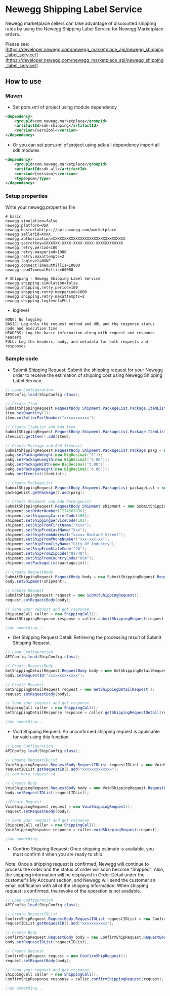 # Newegg Shipping Label Service
Newegg marketplace sellers can take advantage of discounted shipping rates by using the Newegg Shipping Label Service for Newegg Marketplace orders.

Please see: [https://developer.newegg.com/newegg_marketplace_api/newegg_shipping_label_service/](https://developer.newegg.com/newegg_marketplace_api/newegg_shipping_label_service/)

## How to use
### Maven
- Set pom.xml of project using module dependency
```xml
<dependency>
    <groupId>com.newegg.marketplace</groupId>
    <artifactId>sdk-shipping</artifactId>
    <version>{version}</version>
</dependency>
```

- Or you can set pom.xml of project using sdk-all dependency import all sdk modules
```xml
<dependency>
    <groupId>com.newegg.marketplace</groupId>
    <artifactId>sdk-all</artifactId>
    <version>{version}</version>
    <type>pom</type>
</dependency>
```

### Setup properties
Write your newegg.properties file
```properties
# basic
newegg.simulation=false
newegg.platform=USA
newegg.hosturl=https://api.newegg.com/marketplace
newegg.sellerid=XXXX
newegg.authorization=XXXXXXXXXXXXXXXXXXXXXXXXXXXXXXXX
newegg.secretkey=XXXXXXX-XXXX-XXXX-XXXX-XXXXXXXXXXXX
newegg.retry.period=100
newegg.retry.maxperiod=1000
newegg.retry.maxattempts=2
newegg.loglevel=NONE
newegg.connectTimeoutMillis=10000
newegg.readTimeoutMillis=60000

# Shipping - Newegg Shipping Label Service
newegg.shipping.simulation=false
newegg.shipping.retry.period=100
newegg.shipping.retry.maxperiod=1000
newegg.shipping.retry.maxattempts=2
newegg.shipping.loglevel=FULL
```

- loglevel
```
NONE: No logging
BASIC: Log only the request method and URL and the response status code and execution time
HEADERS: Log the basic information along with request and response headers
FULL: Log the headers, body, and metadata for both requests and responses
```

### Sample code
- Submit Shipping Request: Submit the shipping request for your Newegg order to receive the estimation of shipping cost using Newegg Shipping Label Service.
```java
// Load Configuration
APIConfig.load(ShipConfig.class);

// Create Item
SubmitShippingRequest.RequestBody.Shipment.PackageList.Package.ItemList.Item item = new SubmitShippingRequest.RequestBody.Shipment.PackageList.Package.ItemList.Item();
item.setQuantity(1);
item.setSellerPartNumber("xxxxxxxxxxx");

// Create ItemList and Add Item
SubmitShippingRequest.RequestBody.Shipment.PackageList.Package.ItemList itemList = new SubmitShippingRequest.RequestBody.Shipment.PackageList.Package.ItemList();
itemList.getItem().add(item);

// Create Package and Add ItemList
SubmitShippingRequest.RequestBody.Shipment.PackageList.Package pakg = new SubmitShippingRequest.RequestBody.Shipment.PackageList.Package();
pakg.setPackageWeight(new BigDecimal("5"));
pakg.setPackageLength(new BigDecimal("5.00"));
pakg.setPackageWidth(new BigDecimal("3.00"));
pakg.setPackageHeight(new BigDecimal("4.00"));
pakg.setItemList(itemList);

// Create PackageList
SubmitShippingRequest.RequestBody.Shipment.PackageList packageList = new SubmitShippingRequest.RequestBody.Shipment.PackageList();
packageList.getPackage().add(pakg);

// Create Shipment and Add PackageList
SubmitShippingRequest.RequestBody.Shipment shipment = new SubmitShippingRequest.RequestBody.Shipment();
shipment.setOrderNumber(1234567890);
shipment.setShippingCarrierCode(100);
shipment.setShippingServiceCode(101);
shipment.setShipFromFirstName("Xxxx");
shipment.setShipFromLastName("Xxx");
shipment.setShipFromAddress1("xxxxx Rowland Street");
shipment.setShipFromPhoneNumber("xxx-xxx-xx");
shipment.setShipFromCityName("City Of Industry");
shipment.setShipFromStateCode("CA");
shipment.setShipFromZipCode("91748");
shipment.setShipFromCountryCode("USA");
shipment.setPackageList(packageList);

// Create RequestBody
SubmitShippingRequest.RequestBody body = new SubmitShippingRequest.RequestBody();
body.setShipment(shipment);

// Create Request
SubmitShippingRequest request = new SubmitShippingRequest();
request.setRequestBody(body);

// Send your request and get response
ShippingCall caller = new ShippingCall();
SubmitShippingResponse response = caller.submitShippingRequest(request);

//do something...
```

- Get Shipping Request Detail: Retrieving the processing result of Submit Shipping Request.
```java
// Load Configuration
APIConfig.load(ShipConfig.class);

// Create RequestBody
GetShippingDetailRequest.RequestBody body = new GetShippingDetailRequest.RequestBody();
body.setRequestID("xxxxxxxxxxxxx");

// Create Request
GetShippingDetailRequest request = new GetShippingDetailRequest();
request.setRequestBody(body);

// Send your request and get response
ShippingCall caller = new ShippingCall();
GetShippingDetailResponse response = caller.getShippingRequestDetail(request);

//do something...
```

- Void Shipping Request: An unconfirmed shipping request is applicable for void using this function.
```java
// Load Configuration
APIConfig.load(ShipConfig.class);

// Create RequestIDList
VoidShippingRequest.RequestBody.RequestIDList requestIDList = new VoidShippingRequest.RequestBody.RequestIDList();
requestIDList.getRequestID().add("xxxxxxxxxxxxx");
// can more request id

// Create Body
VoidShippingRequest.RequestBody body = new VoidShippingRequest.RequestBody();
body.setRequestIDList(requestIDList);

//Create Request
VoidShippingRequest request = new VoidShippingRequest();
request.setRequestBody(body);

// Send your request and get response
ShippingCall caller = new ShippingCall();
VoidShippingResponse response = caller.voidShippingRequest(request);

//do something...
```

- Confirm Shipping Request: Once shipping estimate is available, you must confirm it when you are ready to ship.

Note: Once a shipping request is confirmed, Newegg will continue to process the order and the status of order will soon become "Shipped".  Also, the shipping information will be displayed in Order Detail under the customer's My Account section, and Newegg will send the customer an email notification with all of the shipping information.  When shipping request is confirmed, the revoke of the operation is not available.
```java
// Load Configuration
APIConfig.load(ShipConfig.class);

// Create RequestIDList
ConfirmShipRequest.RequestBody.RequestIDList requestIDList = new ConfirmShipRequest.RequestBody.RequestIDList();
requestIDList.getRequestID().add("xxxxxxxxxxx");

// Create Body
ConfirmShipRequest.RequestBody body = new ConfirmShipRequest.RequestBody();
body.setRequestIDList(requestIDList);

// Create Request
ConfirmShipRequest request = new ConfirmShipRequest();
request.setRequestBody(body);

// Send your request and get response
ShippingCall caller = new ShippingCall();
ConfirmShipResponse response = caller.confirmShippingRequest(request);

//do something...
```